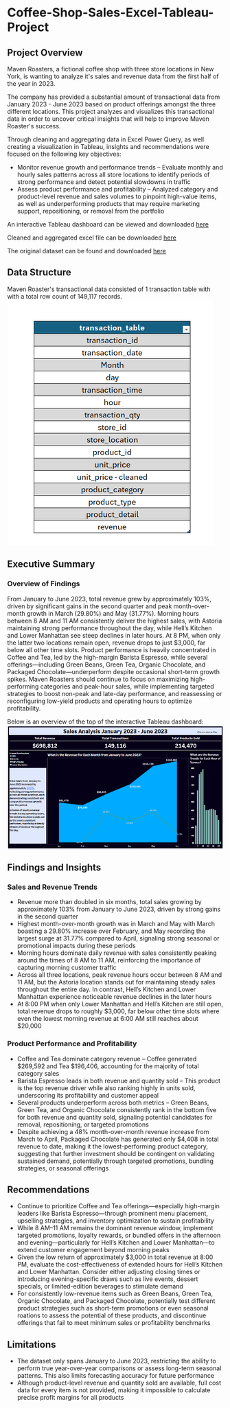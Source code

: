 # Coffee-Shop-Sales-Excel-Tableau-Project

## Project Overview

Maven Roasters, a fictional coffee shop with three store locations in New York, is wanting to analyze it's sales and revenue data from the first half of the year in 2023. 

The company has provided a substantial amount of transactional data from January 2023 - June 2023 based on product offerings amongst the three different locations. This project analyzes and visualizes this transactional data in order to uncover critical insights that will help to improve Maven Roaster's success.

Through cleaning and aggregating data in Excel Power Query, as well creating a visualization in Tableau, insights and recommendations were focused on the following key objectives:

- Monitor revenue growth and performance trends – Evaluate monthly and hourly sales patterns across all store locations to identify periods of strong performance and detect potential slowdowns in traffic
- Assess product performance and profitability – Analyzed category and product-level revenue and sales volumes to pinpoint high-value items, as well as underperforming products that may require marketing support, repositioning, or removal from the portfolio

An interactive Tableau dashboard can be viewed and downloaded [here](https://public.tableau.com/app/profile/pj.maninang/viz/CoffeeShopDashboard_17530521998800/SalesDashboard)

Cleaned and aggregated excel file can be downloaded [here](https://github.com/pjmaninang/Coffee-Shop-Sales-Excel-Tableau-Project/blob/main/Power%20Query%20Cleaned%20Data.xlsx)

The original dataset can be found and downloaded [here](https://www.kaggle.com/datasets/agungpambudi/trends-product-coffee-shop-sales-revenue-dataset)

## Data Structure

Maven Roaster's transactional data consisted of 1 transaction table with with a total row count of 149,117 records.
![Table](https://github.com/pjmaninang/Coffee-Shop-Sales-Excel-Tableau-Project/blob/main/Table.png?raw=true)

## Executive Summary

### Overview of Findings

From January to June 2023, total revenue grew by approximately 103%, driven by significant gains in the second quarter and peak month-over-month growth in March (29.80%) and May (31.77%). Morning hours between 8 AM and 11 AM consistently deliver the highest sales, with Astoria maintaining strong performance throughout the day, while Hell’s Kitchen and Lower Manhattan see steep declines in later hours. At 8 PM, when only the latter two locations remain open, revenue drops to just $3,000, far below all other time slots. Product performance is heavily concentrated in Coffee and Tea, led by the high-margin Barista Espresso, while several offerings—including Green Beans, Green Tea, Organic Chocolate, and Packaged Chocolate—underperform despite occasional short-term growth spikes. Maven Roasters should continue to focus on maximizing high-performing categories and peak-hour sales, while implementing targeted strategies to boost non-peak and late-day performance, and reassessing or reconfiguring low-yield products and operating hours to optimize profitability.

Below is an overview of the top of the interactive Tableau dashboard:
![overview](https://github.com/pjmaninang/Coffee-Shop-Sales-Excel-Tableau-Project/blob/main/Dashboard%20Overview.png?raw=true)

## Findings and Insights

### Sales and Revenue Trends

- Revenue more than doubled in six months, total sales growing by approximately 103% from January to June 2023, driven by strong gains in the second quarter
- Highest month-over-month growth was in March and May with March boasting a 29.80% increase over February, and May recording the largest surge at 31.77% compared to April, signaling strong seasonal or promotional impacts during these periods
- Morning hours dominate daily revenue with sales consistently peaking around the times of 8 AM to 11 AM, reinforcing the importance of capturing morning customer traffic
- Across all three locations, peak revenue hours occur between 8 AM and 11 AM, but the Astoria location stands out for maintaining steady sales throughout the entire day. In contrast, Hell’s Kitchen and Lower Manhattan experience noticeable revenue declines in the later hours
- At 8:00 PM when only Lower Manhattan and Hell’s Kitchen are still open, total revenue drops to roughly $3,000, far below other time slots where even the lowest morning revenue at 6:00 AM still reaches about $20,000

### Product Performance and Profitability

- Coffee and Tea dominate category revenue – Coffee generated $269,592 and Tea $196,406, accounting for the majority of total category sales
- Barista Espresso leads in both revenue and quantity sold – This product is the top revenue driver while also ranking highly in units sold, underscoring its profitability and customer appeal
- Several products underperform across both metrics – Green Beans, Green Tea, and Organic Chocolate consistently rank in the bottom five for both revenue and quantity sold, signaling potential candidates for removal, repositioning, or targeted promotions
- Despite achieving a 48% month-over-month revenue increase from March to April, Packaged Chocolate has generated only $4,408 in total revenue to date, making it the lowest-performing product category, suggesting that further investment should be contingent on validating sustained demand, potentially through targeted promotions, bundling strategies, or seasonal offerings

## Recommendations

- Continue to prioritize Coffee and Tea offerings—especially high-margin leaders like Barista Espresso—through prominent menu placement, upselling strategies, and inventory optimization to sustain profitability
- While 8 AM–11 AM remains the dominant revenue window, implement targeted promotions, loyalty rewards, or bundled offers in the afternoon and evening—particularly for Hell’s Kitchen and Lower Manhattan—to extend customer engagement beyond morning peaks
- Given the low return of approximately $3,000 in total revenue at 8:00 PM, evaluate the cost-effectiveness of extended hours for Hell’s Kitchen and Lower Manhattan. Consider either adjusting closing times or introducing evening-specific draws such as live events, dessert specials, or limited-edition beverages to stimulate demand
- For consistently low-revenue items such as Green Beans, Green Tea, Organic Chocolate, and Packaged Chocolate, potentially test different product strategies such as short-term promotions or even seasonal roations to assess the potential of these products, and discontinue offerings that fail to meet minimum sales or profitability benchmarks

## Limitations

- The dataset only spans January to June 2023, restricting the ability to perform true year-over-year comparisons or assess long-term seasonal patterns. This also limits forecasting accuracy for future performance
- Although product-level revenue and quantity sold are available, full cost data for every item is not provided, making it impossible to calculate precise profit margins for all products
